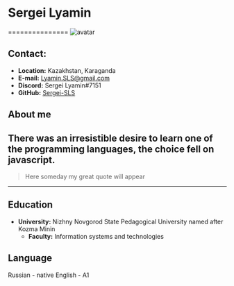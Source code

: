 # Sergei Lyamin
===============
![avatar](/home/sergei/RS_shcool/rsschool-cv/photo_2022-12-08_12-49-17.jpg)

## Contact:

* **Location:** Kazakhstan, Karaganda 
* **E-mail:** Lyamin.SLS@gmail.com
* **Discord:** Sergei Lyamin#7151
* **GitHub:** [Sergei-SLS](https://app.rs.school/profile/segei-sls)

## About me

There was an irresistible desire to learn one of the programming languages, the choice fell on javascript. 
-----------------------------------------
> Here someday my great quote will appear
-----------------------------------------

## Education
* **University:** Nizhny Novgorod State Pedagogical University named after Kozma Minin
   * **Faculty:** Information systems and technologies

## Language
Russian - native
English - A1

 
